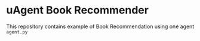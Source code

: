 # uAgent Book Recommender

This repository contains example of Book Recommendation using one agent `agent.py`

